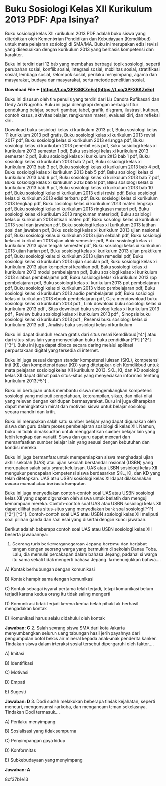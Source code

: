 # Buku Sosiologi Kelas XII Kurikulum 2013 PDF: Apa Isinya?
 
Buku sosiologi kelas XII kurikulum 2013 PDF adalah buku siswa yang diterbitkan oleh Kementerian Pendidikan dan Kebudayaan (Kemdikbud) untuk mata pelajaran sosiologi di SMA/MA. Buku ini merupakan edisi revisi yang disesuaikan dengan kurikulum 2013 yang berbasis kompetensi dan karakter.
 
Buku ini terdiri dari 12 bab yang membahas berbagai topik sosiologi, seperti perubahan sosial, konflik sosial, integrasi sosial, mobilitas sosial, stratifikasi sosial, lembaga sosial, kelompok sosial, perilaku menyimpang, agama dan masyarakat, budaya dan masyarakat, serta metode penelitian sosial.
 
**Download File ✦ [https://t.co/3PF3BKZeEo](https://t.co/3PF3BKZeEo)**


 
Buku ini disusun oleh tim penulis yang terdiri dari Lia Candra Rufikasari dan Dedy Ari Nugroho. Buku ini juga dilengkapi dengan berbagai fitur pendukung belajar, seperti gambar, tabel, grafik, diagram, ilustrasi, kutipan, contoh kasus, aktivitas belajar, rangkuman materi, evaluasi diri, dan refleksi diri.
 
Download buku sosiologi kelas xi kurikulum 2013 pdf,  Buku sosiologi kelas 11 kurikulum 2013 pdf gratis,  Buku sosiologi kelas xi kurikulum 2013 revisi 2017 pdf,  Buku sosiologi kelas xi kurikulum 2013 erlangga pdf,  Buku sosiologi kelas xi kurikulum 2013 penerbit esis pdf,  Buku sosiologi kelas xi kurikulum 2013 semester 1 pdf,  Buku sosiologi kelas xi kurikulum 2013 semester 2 pdf,  Buku sosiologi kelas xi kurikulum 2013 bab 1 pdf,  Buku sosiologi kelas xi kurikulum 2013 bab 2 pdf,  Buku sosiologi kelas xi kurikulum 2013 bab 3 pdf,  Buku sosiologi kelas xi kurikulum 2013 bab 4 pdf,  Buku sosiologi kelas xi kurikulum 2013 bab 5 pdf,  Buku sosiologi kelas xi kurikulum 2013 bab 6 pdf,  Buku sosiologi kelas xi kurikulum 2013 bab 7 pdf,  Buku sosiologi kelas xi kurikulum 2013 bab 8 pdf,  Buku sosiologi kelas xi kurikulum 2013 bab 9 pdf,  Buku sosiologi kelas xi kurikulum 2013 bab 10 pdf,  Buku sosiologi kelas xi kurikulum 2013 edisi revisi pdf,  Buku sosiologi kelas xi kurikulum 2013 edisi terbaru pdf,  Buku sosiologi kelas xi kurikulum 2013 lengkap pdf,  Buku sosiologi kelas xi kurikulum 2013 materi lengkap pdf,  Buku sosiologi kelas xi kurikulum 2013 ringkasan materi pdf,  Buku sosiologi kelas xi kurikulum 2013 rangkuman materi pdf,  Buku sosiologi kelas xi kurikulum 2013 intisari materi pdf,  Buku sosiologi kelas xi kurikulum 2013 soal dan jawaban pdf,  Buku sosiologi kelas xi kurikulum 2013 latihan soal dan jawaban pdf,  Buku sosiologi kelas xi kurikulum 2013 ujian nasional pdf,  Buku sosiologi kelas xi kurikulum 2013 ujian sekolah pdf,  Buku sosiologi kelas xi kurikulum 2013 ujian akhir semester pdf,  Buku sosiologi kelas xi kurikulum 2013 ujian tengah semester pdf,  Buku sosiologi kelas xi kurikulum 2013 ujian harian pdf,  Buku sosiologi kelas xi kurikulum 2013 ujian praktikum pdf,  Buku sosiologi kelas xi kurikulum 2013 ujian remedial pdf,  Buku sosiologi kelas xi kurikulum 2013 ujian susulan pdf,  Buku sosiologi kelas xi kurikulum 2013 ujian kompetensi keahlian pdf,  Buku sosiologi kelas xi kurikulum 2013 modul pembelajaran pdf,  Buku sosiologi kelas xi kurikulum 2013 silabus pembelajaran pdf,  Buku sosiologi kelas xi kurikulum 2013 rpp pembelajaran pdf,  Buku sosiologi kelas xi kurikulum 2013 ppt pembelajaran pdf,  Buku sosiologi kelas xi kurikulum 2013 video pembelajaran pdf,  Buku sosiologi kelas xi kurikulum 2013 audio pembelajaran pdf,  Buku sosiologi kelas xi kurikulum 2013 ebook pembelajaran pdf,  Cara mendownload buku sosiologi kelas xi kurikulum 2013 pdf ,  Link download buku sosiologi kelas xi kurikulum 2013 pdf ,  Situs download buku sosiologi kelas xi kurikulum 2013 pdf ,  Review buku sosiologi kelas xi kurikulum 2013 pdf ,  Sinopsis buku sosiologi kelas xi kurikulum 2013 pdf ,  Resensi buku sosiologi kelas xi kurikulum 2013 pdf ,  Analisis buku sosiologi kelas xi kurikulum
 
Buku ini dapat diunduh secara gratis dari situs resmi Kemdikbud[^4^] atau dari situs-situs lain yang menyediakan buku-buku pendidikan[^1^] [^2^] [^3^]. Buku ini juga dapat dibaca secara daring melalui aplikasi perpustakaan digital yang tersedia di internet.
  
Buku ini juga sesuai dengan standar kompetensi lulusan (SKL), kompetensi inti (KI), dan kompetensi dasar (KD) yang ditetapkan oleh Kemdikbud untuk mata pelajaran sosiologi kelas XII kurikulum 2013. SKL, KI, dan KD sosiologi kelas XII dapat dilihat pada situs-situs yang menyediakan informasi tentang kurikulum 2013[^5^] .
 
Buku ini bertujuan untuk membantu siswa mengembangkan kompetensi sosiologi yang meliputi pengetahuan, keterampilan, sikap, dan nilai-nilai yang relevan dengan kehidupan bermasyarakat. Buku ini juga diharapkan dapat meningkatkan minat dan motivasi siswa untuk belajar sosiologi secara mandiri dan kritis.
 
Buku ini merupakan salah satu sumber belajar yang dapat digunakan oleh siswa dan guru dalam proses pembelajaran sosiologi di kelas XII. Namun, buku ini tidak dimaksudkan untuk menggantikan sumber belajar lain yang lebih lengkap dan variatif. Siswa dan guru dapat mencari dan memanfaatkan sumber belajar lain yang sesuai dengan kebutuhan dan kondisi mereka.
  
Buku ini juga bermanfaat untuk mempersiapkan siswa menghadapi ujian akhir sekolah (UAS) atau ujian sekolah berstandar nasional (USBN) yang merupakan salah satu syarat kelulusan. UAS atau USBN sosiologi kelas XII mengukur pencapaian kompetensi siswa berdasarkan SKL, KI, dan KD yang telah ditetapkan. UAS atau USBN sosiologi kelas XII dapat dilaksanakan secara manual atau berbasis komputer.
 
Buku ini juga menyediakan contoh-contoh soal UAS atau USBN sosiologi kelas XII yang dapat digunakan oleh siswa untuk berlatih dan menguji kemampuan mereka. Contoh-contoh soal UAS atau USBN sosiologi kelas XII dapat dilihat pada situs-situs yang menyediakan bank soal sosiologi[^1^] [^2^] [^3^]. Contoh-contoh soal UAS atau USBN sosiologi kelas XII meliputi soal pilihan ganda dan soal esai yang disertai dengan kunci jawaban.
 
Berikut adalah beberapa contoh soal UAS atau USBN sosiologi kelas XII beserta jawabannya:
 
1. Seorang turis berkewarganegaraan Jepang bertemu dan berjabat tangan dengan seorang warga yang bermukim di sekolah Danau Toba. Lalu, dia memulai percakapan dalam bahasa Jepang, padahal si warga itu sama sekali tidak mengerti bahasa Jepang. Ia menunjukkan bahwa....

A) Kontak berhubungan dengan komunikasi

B) Kontak hampir sama dengan komunikasi

C) Kontak sebagai isyarat pertama telah terjadi, tetapi komunikasi belum terjadi karena kedua orang itu tidak saling mengerti

D) Komunikasi tidak terjadi kerena kedua belah pihak tak berhasil mengadakan kontak

E) Komunikasi harus selalu didahului oleh kontak

**Jawaban: C**
2. Salah seorang siswa SMA dari kota Jakarta menyumbangkan seluruh uang tabungan hasil jerih payahnya dari pengumpulan botol bekas air mineral kepada anak-anak penderita kanker. Tindakan siswa dalam interaksi sosial tersebut dipengaruhi oleh faktor....

A) Imitasi

B) Identifikasi

C) Motivasi

D) Empati

E) Sugesti

**Jawaban: D**
3. Dodi sudah melakukan beberapa tindak kejahatan, seperti mencuri, mengonsumsi narkoba, dan mengancam teman sekelasnya. Tindakan Dodi termasuk....

A) Perilaku menyimpang

B) Sosialisasi yang tidak sempurna

C) Penyimpangan gaya hidup

D) Konformitas

E) Subkebudayaan yang menyimpang

**Jawaban: A**

 8cf37b1e13
 
